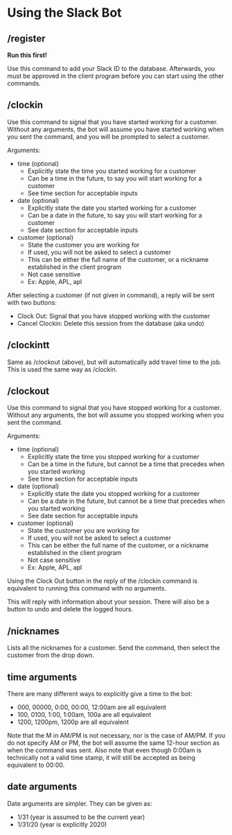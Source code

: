 # Using the Slack Bot

## /register

**Run this first!**

Use this command to add your Slack ID to the database. Afterwards, you must be approved
in the client program before you can start using the other commands.

## /clockin

Use this command to signal that you have started working for a customer.
Without any arguments, the bot will assume you have started working when you
sent the command, and you will be prompted to select a customer.

Arguments:
* time (optional)
    * Explicitly state the time you started working for a customer
    * Can be a time in the future, to say you will start working for a customer
    * See time section for acceptable inputs
* date (optional)
    * Explicitly state the date you started working for a customer
    * Can be a date in the future, to say you will start working for a customer
    * See date section for acceptable inputs
* customer (optional)
    * State the customer you are working for
    * If used, you will not be asked to select a customer
    * This can be either the full name of the customer, or a nickname established
    in the client program
    * Not case sensitive
    * Ex: Apple, APL, apl

After selecting a customer (if not given in command), a reply will be sent with 
two buttons:
* Clock Out: Signal that you have stopped working with the customer
* Cancel Clockin: Delete this session from the database (aka undo)

## /clockintt

Same as /clockout (above), but will automatically add travel time to the job. This is
used the same way as /clockin.

## /clockout

Use this command to signal that you have stopped working for a customer.
Without any arguments, the bot will assume you stopped working when you sent the command.

Arguments:
* time (optional)
    * Explicitly state the time you stopped working for a customer
    * Can be a time in the future, but cannot be a time that precedes when you
    started working
    * See time section for acceptable inputs
* date (optional)
    * Explicitly state the date you stopped working for a customer
    * Can be a date in the future, but cannot be a time that precedes when you
    started working
    * See date section for acceptable inputs
* customer (optional)
    * State the customer you are working for
    * If used, you will not be asked to select a customer
    * This can be either the full name of the customer, or a nickname established
    in the client program
    * Not case sensitive
    * Ex: Apple, APL, apl

Using the Clock Out button in the reply of the /clockin command is equivalent to running
this command with no arguments.

This will reply with information about your session. There will also be a button to undo
and delete the logged hours.

## /nicknames

Lists all the nicknames for a customer. Send the command, then select the customer from the
drop down.

## time arguments

There are many different ways to explicitly give a time to the bot:

* 000, 00000, 0:00, 00:00, 12:00am are all equivalent
* 100, 0100, 1:00, 1:00am, 100a are all equivalent
* 1200, 1200pm, 1200p are all equivalent

Note that the M in AM/PM is not necessary, nor is the case of AM/PM. 
If you do not specify AM or PM, the bot will assume the same 12-hour section as when
the command was sent.
Also note that even though 0:00am is technically not a valid time stamp, it will still be
accepted as being equivalent to 00:00.

## date arguments

Date arguments are simpler. They can be given as:

* 1/31 (year is assumed to be the current year)
* 1/31/20 (year is explicitly 2020)

